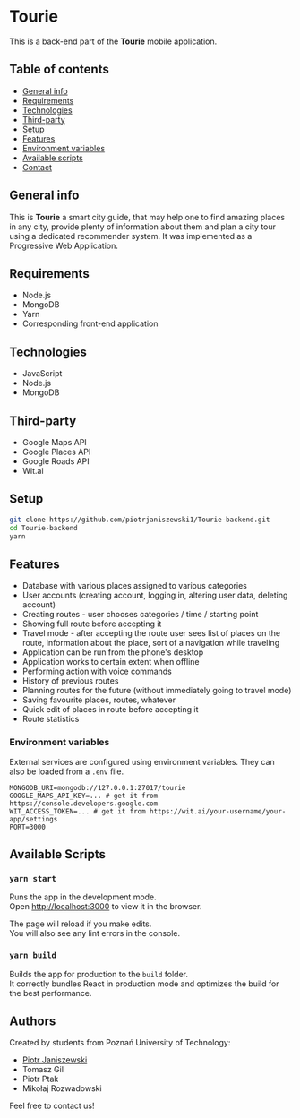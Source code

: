 # **Tourie**

This is a back-end part of the **Tourie** mobile application.

## Table of contents
* [General info](#general-info)
* [Requirements](#requirements)
* [Technologies](#technologies)
* [Third-party](#third-party)
* [Setup](#setup)
* [Features](#features)
* [Environment variables](#environment-variables)
* [Available scripts](#available-scripts)
* [Contact](#contact)

## General info

This is **Tourie** a smart city guide, that may help one to find amazing places in any city, provide plenty of information about them and plan a city tour using a dedicated recommender system. It was implemented as a Progressive Web Application.

## Requirements
* Node.js
* MongoDB
* Yarn
* Corresponding front-end application

## Technologies
* JavaScript
* Node.js
* MongoDB

## Third-party
* Google Maps API
* Google Places API
* Google Roads API
* Wit.ai

## Setup
```bash
git clone https://github.com/piotrjaniszewski1/Tourie-backend.git
cd Tourie-backend
yarn
```

## Features
* Database with various places assigned to various categories
* User accounts (creating account, logging in, altering user data, deleting account)
* Creating routes - user chooses categories / time / starting point
* Showing full route before accepting it
* Travel mode - after accepting the route user sees list of places on the route, information about the place, sort of a navigation while traveling
* Application can be run from the phone's desktop
* Application works to certain extent when offline
* Performing action with voice commands
* History of previous routes
* Planning routes for the future (without immediately going to travel mode)
* Saving favourite places, routes, whatever
* Quick edit of places in route before accepting it
* Route statistics

### Environment variables

External services are configured using environment variables.
They can also be loaded from a `.env` file.

```text
MONGODB_URI=mongodb://127.0.0.1:27017/tourie
GOOGLE_MAPS_API_KEY=... # get it from https://console.developers.google.com
WIT_ACCESS_TOKEN=... # get it from https://wit.ai/your-username/your-app/settings
PORT=3000
```

## Available Scripts

### `yarn start`

Runs the app in the development mode.<br>
Open [http://localhost:3000](http://localhost:3000) to view it in the browser.

The page will reload if you make edits.<br>
You will also see any lint errors in the console.

### `yarn build`

Builds the app for production to the `build` folder.<br>
It correctly bundles React in production mode and optimizes the build for the best performance.

## Authors
Created by students from Poznań University of Technology:
* [Piotr Janiszewski](mailto:1piotr.janiszewski@gmail.com)
* Tomasz Gil
* Piotr Ptak
* Mikołaj Rozwadowski

Feel free to contact us!
